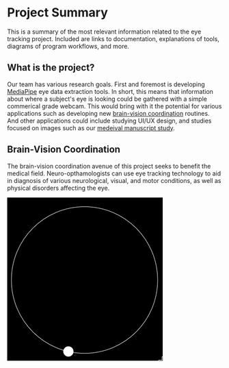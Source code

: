 # Project Summary
This is a summary of the most relevant information related to the eye tracking project. Included are links to documentation, explanations of tools, diagrams of program workflows, and more.

## What is the project?
Our team has various research goals. First and foremost is developing [MediaPipe](###MediaPipe) eye data extraction tools. In short, this means that information about where a subject's eye is looking could be gathered with a simple commerical grade webcam. This would bring with it the potential for various applications such as developing new [brain-vision coordination](##Brain-Vision-Coordination) routines. And other applications could include studying UI/UX design, and studies focused on images such as our [medeival manuscript study](##Medeival-Manuscript-Study).

## Brain-Vision Coordination
The brain-vision coordination avenue of this project seeks to benefit the medical field. Neuro-opthamologists can use eye tracking technology to aid in diagnosis of various neurological, visual, and motor conditions, as well as physical disorders affecting the eye. 

![Circle Stimulus](Circle-Stimulus.gif)
